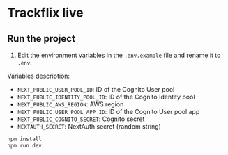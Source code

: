 # Trackflix live

## Run the project

1. Edit the environment variables in the `.env.example` file and rename it to `.env`.

Variables description:

- `NEXT_PUBLIC_USER_POOL_ID`: ID of the Cognito User pool
- `NEXT_PUBLIC_IDENTITY_POOL_ID`: ID of the Cognito Identity pool
- `NEXT_PUBLIC_AWS_REGION`: AWS region
- `NEXT_PUBLIC_USER_POOL_APP_ID`: ID of the Cognito User pool app
- `NEXT_PUBLIC_COGNITO_SECRET`: Cognito secret
- `NEXTAUTH_SECRET`: NextAuth secret (random string)

```bash
npm install
npm run dev
```
